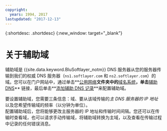 ```yaml
---
copyright:
  years: 1994, 2017
lastupdated: "2017-12-13"
---
```


{:shortdesc: .shortdesc}
{:new_window: target="_blank"}

# 关于辅助域

辅助域是 {{site.data.keyword.BluSoftlayer_notm}} DNS 服务器从您的服务器传输到我们的权威 DNS 服务器（`ns1.softlayer.com` 和 `ns2.softlayer.com`）的域。您可以在门户网站中，通过单击**<span style="text-decoration: underline">公用网络</span>**文件夹中的**<span style="text-decoration: underline">域名系统</span>**，单击**<span style="text-decoration: underline">辅助 DNS</span>** 链接，最后单击**<span style="text-decoration: underline">添加辅助 DNS 记录</span>**来配置辅助域。

要设置辅助域，您需要三条信息：域、要从该域传输的*主 DNS 服务器的 IP 地址*以及您希望传输域的频率（以分钟为单位）。<br/>
配置辅助域后，您将能够更改主服务器的 IP 地址和传输时间间隔。您还可以在传输时查看域，也可以请求手动传输域，将辅助域转换为主域，以及查看在传输过程中记录的任何错误消息。
